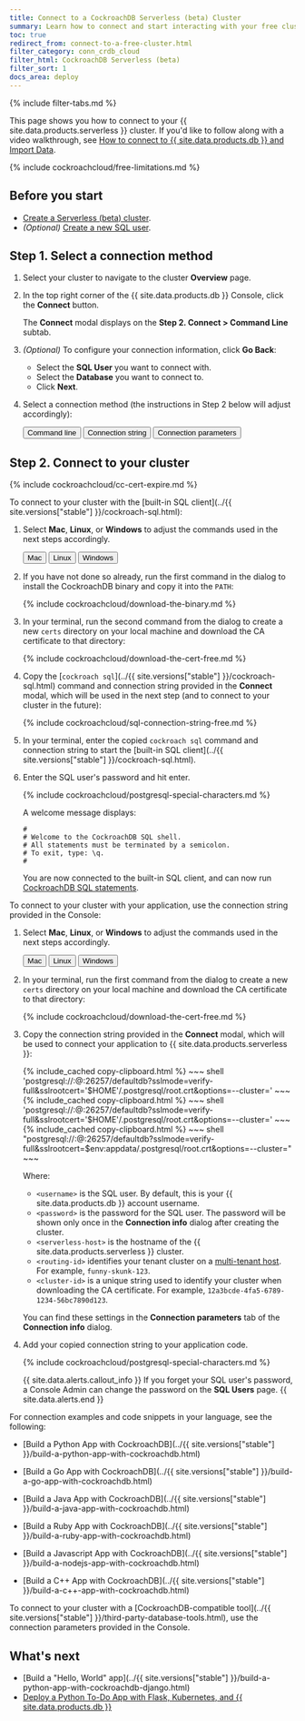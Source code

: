 ```yaml
---
title: Connect to a CockroachDB Serverless (beta) Cluster
summary: Learn how to connect and start interacting with your free cluster.
toc: true
redirect_from: connect-to-a-free-cluster.html
filter_category: conn_crdb_cloud
filter_html: CockroachDB Serverless (beta)
filter_sort: 1
docs_area: deploy
---
```


{%  include filter-tabs.md %}

This page shows you how to connect to your {{  site.data.products.serverless  }} cluster. If you'd like to follow along with a video walkthrough, see [How to connect to {{  site.data.products.db  }} and Import Data](https://www.youtube.com/watch?v=XJZD1rorEQE).

{%  include cockroachcloud/free-limitations.md %}

## Before you start

- [Create a Serverless (beta) cluster](create-a-serverless-cluster.html).
- _(Optional)_ [Create a new SQL user](user-authorization.html#create-a-sql-user).

## Step 1. Select a connection method

1. Select your cluster to navigate to the cluster **Overview** page.

1. In the top right corner of the {{  site.data.products.db  }} Console, click the **Connect** button.

    The **Connect** modal displays on the **Step 2. Connect > Command Line** subtab.

1. _(Optional)_ To configure your connection information, click **Go Back**:
    - Select the **SQL User** you want to connect with.
    - Select the **Database** you want to connect to.
    - Click **Next**.

1. Select a connection method (the instructions in Step 2 below will adjust accordingly):

    <div class="filters clearfix">
        <button class="filter-button page-level" data-scope="command-line">Command line</button>
        <button class="filter-button page-level" data-scope="connection-string">Connection string</button>
        <button class="filter-button page-level" data-scope="connection-parameters">Connection parameters</button>
    </div>
<p></p>

## Step 2. Connect to your cluster

{%  include cockroachcloud/cc-cert-expire.md %}

  <section class="filter-content" markdown="1" data-scope="command-line">

To connect to your cluster with the [built-in SQL client](../{{ site.versions["stable"] }}/cockroach-sql.html):

1. Select **Mac**, **Linux**, or **Windows** to adjust the commands used in the next steps accordingly.

    <div class="filters clearfix">
      <button class="filter-button page-level" data-scope="mac">Mac</button>
      <button class="filter-button page-level" data-scope="linux">Linux</button>
      <button class="filter-button page-level" data-scope="windows">Windows</button>
    </div>

1. If you have not done so already, run the first command in the dialog to install the CockroachDB binary and copy it into the `PATH`:

    {%  include cockroachcloud/download-the-binary.md %}

1. In your terminal, run the second command from the dialog to create a new `certs` directory on your local machine and download the CA certificate to that directory:

    {%  include cockroachcloud/download-the-cert-free.md %}

1. Copy the [`cockroach sql`](../{{ site.versions["stable"] }}/cockroach-sql.html) command and connection string provided in the **Connect** modal, which will be used in the next step (and to connect to your cluster in the future):

    {%  include cockroachcloud/sql-connection-string-free.md %}

1. In your terminal, enter the copied `cockroach sql` command and connection string to start the [built-in SQL client](../{{ site.versions["stable"] }}/cockroach-sql.html).

1. Enter the SQL user's password and hit enter.

    {%  include cockroachcloud/postgresql-special-characters.md %}

    A welcome message displays:

    ~~~
    #
    # Welcome to the CockroachDB SQL shell.
    # All statements must be terminated by a semicolon.
    # To exit, type: \q.
    #
    ~~~

    You are now connected to the built-in SQL client, and can now run [CockroachDB SQL statements](learn-cockroachdb-sql.html).
  </section>

  <section class="filter-content" markdown="1" data-scope="connection-string">

To connect to your cluster with your application, use the connection string provided in the Console:

1. Select **Mac**, **Linux**, or **Windows** to adjust the commands used in the next steps accordingly.

    <div class="filters clearfix">
      <button class="filter-button page-level" data-scope="mac">Mac</button>
      <button class="filter-button page-level" data-scope="linux">Linux</button>
      <button class="filter-button page-level" data-scope="windows">Windows</button>
    </div>

1. In your terminal, run the first command from the dialog to create a new `certs` directory on your local machine and download the CA certificate to that directory:

    {%  include cockroachcloud/download-the-cert-free.md %}

1. Copy the connection string provided in the **Connect** modal, which will be used to connect your application to {{  site.data.products.serverless  }}:

    <section class="filter-content" markdown="1" data-scope="mac">
    {%  include_cached copy-clipboard.html %}
    ~~~ shell
    'postgresql://<username>:<password>@<serverless-host>:26257/defaultdb?sslmode=verify-full&sslrootcert='$HOME'/.postgresql/root.crt&options=--cluster=<routing-id>'
    ~~~
    </section>

    <section class="filter-content" markdown="1" data-scope="linux">
    {%  include_cached copy-clipboard.html %}
    ~~~ shell
    'postgresql://<username>:<password>@<serverless-host>:26257/defaultdb?sslmode=verify-full&sslrootcert='$HOME'/.postgresql/root.crt&options=--cluster=<routing-id>'
    ~~~
    </section>

    <section class="filter-content" markdown="1" data-scope="windows">
    {%  include_cached copy-clipboard.html %}
    ~~~ shell
    "postgresql://<username>:<password>@<serverless-host>:26257/defaultdb?sslmode=verify-full&sslrootcert=$env:appdata/.postgresql/root.crt&options=--cluster=<routing-id>"
    ~~~
    </section>

    Where:
    - `<username>` is the SQL user. By default, this is your {{  site.data.products.db  }} account username.
    - `<password>` is the password for the SQL user. The password will be shown only once in the **Connection info** dialog after creating the cluster.
    - `<serverless-host>` is the hostname of the {{  site.data.products.serverless  }} cluster.
    - `<routing-id>` identifies your tenant cluster on a [multi-tenant host](architecture.html#architecture). For example, `funny-skunk-123`.
    - `<cluster-id>` is a unique string used to identify your cluster when downloading the CA certificate. For example, `12a3bcde-4fa5-6789-1234-56bc7890d123`.

    You can find these settings in the **Connection parameters** tab of the **Connection info** dialog.

1. Add your copied connection string to your application code.

    {%  include cockroachcloud/postgresql-special-characters.md %}

    {{ site.data.alerts.callout_info }}
    If you forget your SQL user's password, a Console Admin can change the password on the **SQL Users** page.
    {{ site.data.alerts.end }}

For connection examples and code snippets in your language, see the following:

- [Build a Python App with CockroachDB](../{{ site.versions["stable"] }}/build-a-python-app-with-cockroachdb.html)
- [Build a Go App with CockroachDB](../{{ site.versions["stable"] }}/build-a-go-app-with-cockroachdb.html)
- [Build a Java App with CockroachDB](../{{ site.versions["stable"] }}/build-a-java-app-with-cockroachdb.html)
- [Build a Ruby App with CockroachDB](../{{ site.versions["stable"] }}/build-a-ruby-app-with-cockroachdb.html)
- [Build a Javascript App with CockroachDB](../{{ site.versions["stable"] }}/build-a-nodejs-app-with-cockroachdb.html)
- [Build a C++ App with CockroachDB](../{{ site.versions["stable"] }}/build-a-c++-app-with-cockroachdb.html)
  </section>

  <section class="filter-content" markdown="1" data-scope="connection-parameters">

To connect to your cluster with a [CockroachDB-compatible tool](../{{ site.versions["stable"] }}/third-party-database-tools.html), use the connection parameters provided in the Console.

  </section>

## What's next

- [Build a "Hello, World" app](../{{ site.versions["stable"] }}/build-a-python-app-with-cockroachdb-django.html)
- [Deploy a Python To-Do App with Flask, Kubernetes, and {{  site.data.products.db  }}](deploy-a-python-to-do-app-with-flask-kubernetes-and-cockroachcloud.html)

